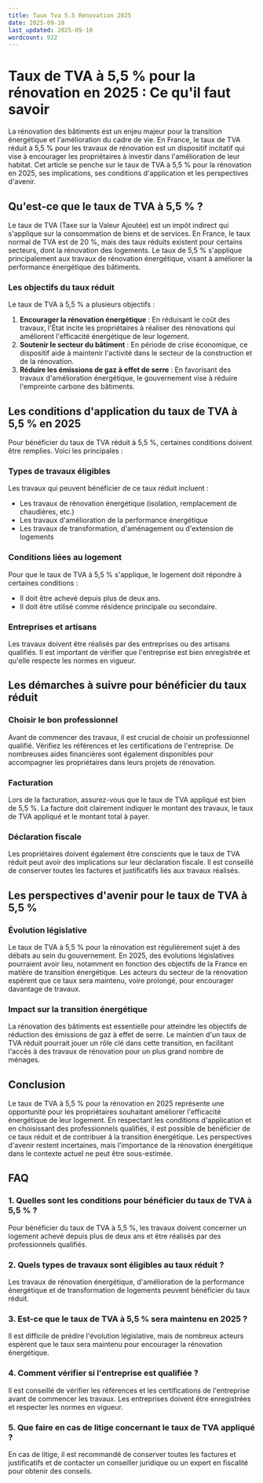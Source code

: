 ```yaml
---
title: Taux Tva 5.5 Renovation 2025
date: 2025-09-10
last_updated: 2025-09-10
wordcount: 922
---
```


# Taux de TVA à 5,5 % pour la rénovation en 2025 : Ce qu'il faut savoir

La rénovation des bâtiments est un enjeu majeur pour la transition énergétique et l'amélioration du cadre de vie. En France, le taux de TVA réduit à 5,5 % pour les travaux de rénovation est un dispositif incitatif qui vise à encourager les propriétaires à investir dans l'amélioration de leur habitat. Cet article se penche sur le taux de TVA à 5,5 % pour la rénovation en 2025, ses implications, ses conditions d'application et les perspectives d'avenir.

## Qu'est-ce que le taux de TVA à 5,5 % ?

Le taux de TVA (Taxe sur la Valeur Ajoutée) est un impôt indirect qui s'applique sur la consommation de biens et de services. En France, le taux normal de TVA est de 20 %, mais des taux réduits existent pour certains secteurs, dont la rénovation des logements. Le taux de 5,5 % s'applique principalement aux travaux de rénovation énergétique, visant à améliorer la performance énergétique des bâtiments.

### Les objectifs du taux réduit

Le taux de TVA à 5,5 % a plusieurs objectifs :

1. **Encourager la rénovation énergétique** : En réduisant le coût des travaux, l'État incite les propriétaires à réaliser des rénovations qui améliorent l'efficacité énergétique de leur logement.
2. **Soutenir le secteur du bâtiment** : En période de crise économique, ce dispositif aide à maintenir l'activité dans le secteur de la construction et de la rénovation.
3. **Réduire les émissions de gaz à effet de serre** : En favorisant des travaux d'amélioration énergétique, le gouvernement vise à réduire l'empreinte carbone des bâtiments.

## Les conditions d'application du taux de TVA à 5,5 % en 2025

Pour bénéficier du taux de TVA réduit à 5,5 %, certaines conditions doivent être remplies. Voici les principales :

### Types de travaux éligibles

Les travaux qui peuvent bénéficier de ce taux réduit incluent :

- Les travaux de rénovation énergétique (isolation, remplacement de chaudières, etc.)
- Les travaux d'amélioration de la performance énergétique
- Les travaux de transformation, d'aménagement ou d'extension de logements

### Conditions liées au logement

Pour que le taux de TVA à 5,5 % s'applique, le logement doit répondre à certaines conditions :

- Il doit être achevé depuis plus de deux ans.
- Il doit être utilisé comme résidence principale ou secondaire.

### Entreprises et artisans

Les travaux doivent être réalisés par des entreprises ou des artisans qualifiés. Il est important de vérifier que l'entreprise est bien enregistrée et qu'elle respecte les normes en vigueur.

## Les démarches à suivre pour bénéficier du taux réduit

### Choisir le bon professionnel

Avant de commencer des travaux, il est crucial de choisir un professionnel qualifié. Vérifiez les références et les certifications de l'entreprise. De nombreuses aides financières sont également disponibles pour accompagner les propriétaires dans leurs projets de rénovation.

### Facturation

Lors de la facturation, assurez-vous que le taux de TVA appliqué est bien de 5,5 %. La facture doit clairement indiquer le montant des travaux, le taux de TVA appliqué et le montant total à payer.

### Déclaration fiscale

Les propriétaires doivent également être conscients que le taux de TVA réduit peut avoir des implications sur leur déclaration fiscale. Il est conseillé de conserver toutes les factures et justificatifs liés aux travaux réalisés.

## Les perspectives d'avenir pour le taux de TVA à 5,5 %

### Évolution législative

Le taux de TVA à 5,5 % pour la rénovation est régulièrement sujet à des débats au sein du gouvernement. En 2025, des évolutions législatives pourraient avoir lieu, notamment en fonction des objectifs de la France en matière de transition énergétique. Les acteurs du secteur de la rénovation espèrent que ce taux sera maintenu, voire prolongé, pour encourager davantage de travaux.

### Impact sur la transition énergétique

La rénovation des bâtiments est essentielle pour atteindre les objectifs de réduction des émissions de gaz à effet de serre. Le maintien d'un taux de TVA réduit pourrait jouer un rôle clé dans cette transition, en facilitant l'accès à des travaux de rénovation pour un plus grand nombre de ménages.

## Conclusion

Le taux de TVA à 5,5 % pour la rénovation en 2025 représente une opportunité pour les propriétaires souhaitant améliorer l'efficacité énergétique de leur logement. En respectant les conditions d'application et en choisissant des professionnels qualifiés, il est possible de bénéficier de ce taux réduit et de contribuer à la transition énergétique. Les perspectives d'avenir restent incertaines, mais l'importance de la rénovation énergétique dans le contexte actuel ne peut être sous-estimée.

## FAQ

### 1. Quelles sont les conditions pour bénéficier du taux de TVA à 5,5 % ?

Pour bénéficier du taux de TVA à 5,5 %, les travaux doivent concerner un logement achevé depuis plus de deux ans et être réalisés par des professionnels qualifiés.

### 2. Quels types de travaux sont éligibles au taux réduit ?

Les travaux de rénovation énergétique, d'amélioration de la performance énergétique et de transformation de logements peuvent bénéficier du taux réduit.

### 3. Est-ce que le taux de TVA à 5,5 % sera maintenu en 2025 ?

Il est difficile de prédire l'évolution législative, mais de nombreux acteurs espèrent que le taux sera maintenu pour encourager la rénovation énergétique.

### 4. Comment vérifier si l'entreprise est qualifiée ?

Il est conseillé de vérifier les références et les certifications de l'entreprise avant de commencer les travaux. Les entreprises doivent être enregistrées et respecter les normes en vigueur.

### 5. Que faire en cas de litige concernant le taux de TVA appliqué ?

En cas de litige, il est recommandé de conserver toutes les factures et justificatifs et de contacter un conseiller juridique ou un expert en fiscalité pour obtenir des conseils.
